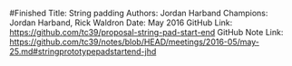 #Finished
Title: String padding
Authors: Jordan Harband
Champions: Jordan Harband, Rick Waldron
Date: May 2016
GitHub Link: https://github.com/tc39/proposal-string-pad-start-end
GitHub Note Link: https://github.com/tc39/notes/blob/HEAD/meetings/2016-05/may-25.md#stringprototypepadstartend-jhd
